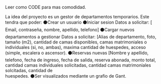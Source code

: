 Leer como CODE para mas comodidad.

La idea del proyecto es un gestor de departamentos temporarios. Este tendra que poder:
⚫Crear un usuario
⚫Iniciar sesion
        Datos a solicitar:
        [ Email, contraseña, nombre, apellido, telefono]
⚫Cargar nuevos departamentos a gestionar
        Datos a solicitar:
        [Alias de departamento, foto, tamaño (m2), cantidad de camas disponibles, camas matrimoniales o individuales (si, no, ambas), maxima cantidad de huespedes, acceso (simple, escalera o ascensor).
⚫Reservas nuevas
        [Nombre y apellido, telefono, fecha de ingreso, fecha de salida, reserva abonada, monto total, cantidad camas individuales solicitadas, cantidad camas matrimoniales solcitadas, cantidad de       
         huespedes.
⚫Ser visualizados mediante un grafio de Gant. 
